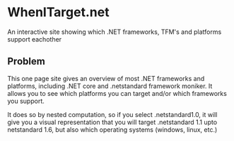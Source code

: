 # WhenITarget.net

An interactive site showing which .NET frameworks, TFM's and platforms support eachother

## Problem
This one page site gives an overview of most .NET frameworks and platforms, including .NET core and .netstandard framework moniker.
It allows you to see which platforms you can target and/or which frameworks you support. 

It does so by nested computation, so if you select .netstandard1.0, it will give you a visual representation that you will target 
.netstandard 1.1 upto netstandard 1.6, but also which operating systems (windows, linux, etc.)

